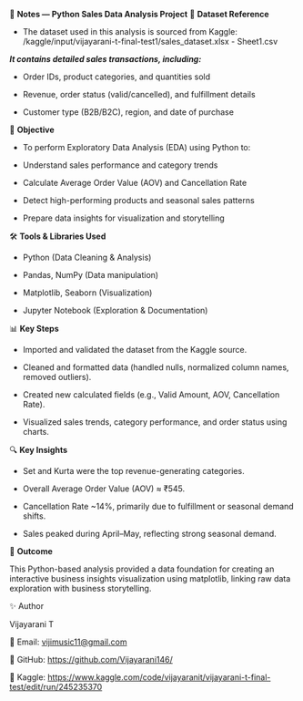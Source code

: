 🧾 **Notes — Python Sales Data Analysis Project**
📘 **Dataset Reference**

 - The dataset used in this analysis is sourced from Kaggle:
/kaggle/input/vijayarani-t-final-test1/sales_dataset.xlsx - Sheet1.csv

_**It contains detailed sales transactions, including:**_

 - Order IDs, product categories, and quantities sold

 - Revenue, order status (valid/cancelled), and fulfillment details

 - Customer type (B2B/B2C), region, and date of purchase

🧩 **Objective**

 - To perform Exploratory Data Analysis (EDA) using Python to:

 - Understand sales performance and category trends

 - Calculate Average Order Value (AOV) and Cancellation Rate

 - Detect high-performing products and seasonal sales patterns

 - Prepare data insights for visualization and storytelling

🛠️ **Tools & Libraries Used**

 - Python (Data Cleaning & Analysis)

 - Pandas, NumPy (Data manipulation)

 - Matplotlib, Seaborn (Visualization)

 - Jupyter Notebook (Exploration & Documentation)

📊 **Key Steps**

 - Imported and validated the dataset from the Kaggle source.

 - Cleaned and formatted data (handled nulls, normalized column names, removed outliers).

 - Created new calculated fields (e.g., Valid Amount, AOV, Cancellation Rate).

 - Visualized sales trends, category performance, and order status using charts.

🔍 **Key Insights**

 - Set and Kurta were the top revenue-generating categories.

 - Overall Average Order Value (AOV) ≈ ₹545.

 - Cancellation Rate ~14%, primarily due to fulfillment or seasonal demand shifts.

 - Sales peaked during April–May, reflecting strong seasonal demand.

🚀 **Outcome**

This Python-based analysis provided a data foundation for creating an interactive business insights visualization using matplotlib, linking raw data exploration with business storytelling.

✨ Author

Vijayarani T

📧 Email: vijimusic11@gmail.com

🔗 GitHub: https://github.com/Vijayarani146/

🔗 Kaggle: https://www.kaggle.com/code/vijayaranit/vijayarani-t-final-test/edit/run/245235370

